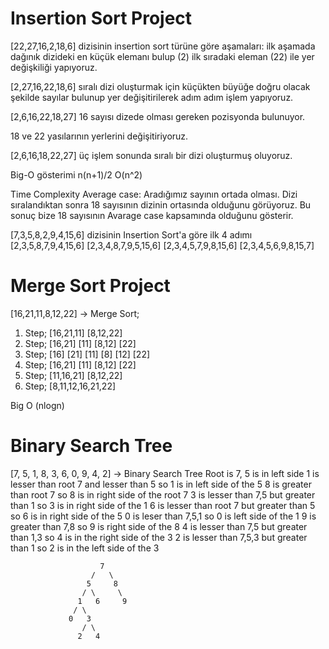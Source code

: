 # Insertion Sort Project
[22,27,16,2,18,6] dizisinin insertion sort türüne göre aşamaları:
ilk aşamada dağınık dizideki en küçük elemanı bulup (2) ilk sıradaki eleman (22) ile yer değişkiliği yapıyoruz.

[2,27,16,22,18,6]
sıralı dizi oluşturmak için küçükten büyüğe doğru olacak şekilde sayılar bulunup yer değişitirilerek adım adım işlem yapıyoruz.

[2,6,16,22,18,27]
16 sayısı dizede olması gereken pozisyonda bulunuyor.

18 ve 22 yasılarının yerlerini değişitiriyoruz.

[2,6,16,18,22,27]
üç işlem sonunda sıralı bir dizi oluşturmuş oluyoruz.

Big-O gösterimi
n(n+1)/2 O(n^2)

Time Complexity
Average case: Aradığımız sayının ortada olması. Dizi sıralandıktan sonra 18 sayısının dizinin ortasında olduğunu görüyoruz. Bu sonuç bize 18 sayısının Avarage case kapsamında olduğunu gösterir.

[7,3,5,8,2,9,4,15,6] dizisinin Insertion Sort'a göre ilk 4 adımı
[2,3,5,8,7,9,4,15,6]
[2,3,4,8,7,9,5,15,6]
[2,3,4,5,7,9,8,15,6]
[2,3,4,5,6,9,8,15,7]

# Merge Sort Project
[16,21,11,8,12,22] -> Merge Sort;
1. Step; [16,21,11] [8,12,22]
2. Step; [16,21] [11]        [8,12] [22]
3. Step; [16] [21] [11]      [8] [12] [22]
4. Step; [16,21] [11]        [8,12] [22]
5. Step; [11,16,21]         [8,12,22]
6. Step; [8,11,12,16,21,22]

Big O (nlogn)

# Binary Search Tree
[7, 5, 1, 8, 3, 6, 0, 9, 4, 2] -> Binary Search Tree
Root is 7, 5 is in left side
1 is lesser than root 7 and lesser than 5 so 1 is in left side of the 5
8 is greater than root 7 so 8 is in right side of the root 7
3 is lesser than 7,5 but greater than 1 so 3 is in right side of the 1
6 is lesser than root 7 but greater than 5 so 6 is in right side of the 5
0 is leser than 7,5,1 so 0 is left side of the 1
9 is greater than 7,8 so 9 is right side of the 8
4 is lesser than 7,5 but greater than 1,3 so 4 is in the right side of the 3
2 is lesser than 7,5,3 but greater than 1 so 2 is in the left side of the 3

                        7
                      /   \
                     5     8
                    / \     \
                   1   6     9
                  / \
                 0   3
                    / \
                   2   4
                   
